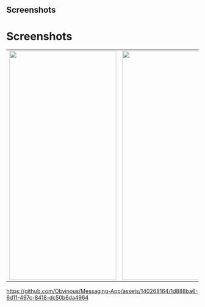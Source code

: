 ## Screenshots
<!DOCTYPE html>
<html>
<body>
    <h1>Screenshots</h1>
    <table>
        <tr>
            <td>
                <img src="https://github.com/Obvinous/Messaging-App/assets/140268164/71c6551f-5fb5-4bb6-af3c-92de8e30977f" 
         width="280" height="600">
            </td>
            <td>
               <img src="https://github.com/Obvinous/Messaging-App/assets/140268164/041395b8-4711-4b84-8746-8204fd13289d" 
         width="280" height="600">
            </td>
               </tr>    
      </table>
</body>
</html>




         



https://github.com/Obvinous/Messaging-App/assets/140268164/1d888ba6-6d11-497c-8418-dc50b6da4964






